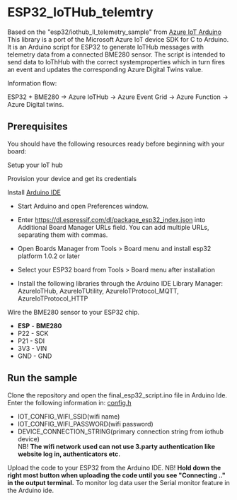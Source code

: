 # ESP32_IoTHub_telemtry
Based on the "esp32/iothub_ll_telemetry_sample" from [Azure IoT Arduino](https://github.com/Azure/azure-iot-arduino)
This library is a port of the Microsoft Azure IoT device SDK for C to Arduino. It is an Arduino script for ESP32 to generate IoTHub messages with telemetry data from a connected BME280 sensor. The script is intended to send data to IoThHub with the correct systemproperties which in turn fires an event and updates the corresponding Azure Digital Twins value. 

Information flow: 

ESP32 + BME280 -> Azure IoTHub -> Azure Event Grid -> Azure Function -> Azure Digital twins.

## Prerequisites
You should have the following resources ready before beginning with your board:

Setup your IoT hub

Provision your device and get its credentials

Install [Arduino IDE](https://www.arduino.cc/en/software)
- Start Arduino and open Preferences window.
- Enter https://dl.espressif.com/dl/package_esp32_index.json into Additional Board Manager URLs field. You can add multiple URLs, separating them with commas.
- Open Boards Manager from Tools > Board menu and install esp32 platform 1.0.2 or later
- Select your ESP32 board from Tools > Board menu after installation

- Install the following libraries through the Arduino IDE Library Manager: AzureIoTHub, AzureIoTUtility, AzureIoTProtocol_MQTT, AzureIoTProtocol_HTTP

Wire the BME280 sensor to your ESP32 chip.
- **ESP** - **BME280**
- P22 - SCK
- P21 - SDI
- 3V3 - VIN
- GND - GND

## Run the sample
Clone the repository and open the final_esp32_script.ino file in Arduino Ide. 
Enter the following information in:
[config.h](https://github.com/olaplassen/ESP32_IoTHub_telemtry/blob/main/iot_configs.h)
- IOT_CONFIG_WIFI_SSID(wifi name)
- IOT_CONFIG_WIFI_PASSWORD(wifi password)
- DEVICE_CONNECTION_STRING(primary connection string from iothub device) <br />
NB! **The wifi network used can not use 3.party authentication like website log in, authenticators etc.**

Upload the code to your ESP32 from the Arduino IDE.
NB! **Hold down the right most button when uploading the code until you see "Connecting .." in the output terminal.** 
To monitor log data user the Serial monitor feature in the Arduino ide.